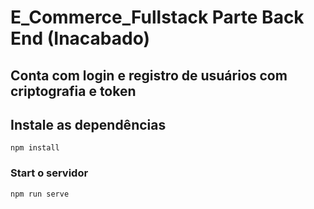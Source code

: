 # E_Commerce_Fullstack Parte Back End (Inacabado)

## Conta com login e registro de usuários com criptografia e token

## Instale as dependências
```
npm install
```

### Start o servidor
```
npm run serve
```
